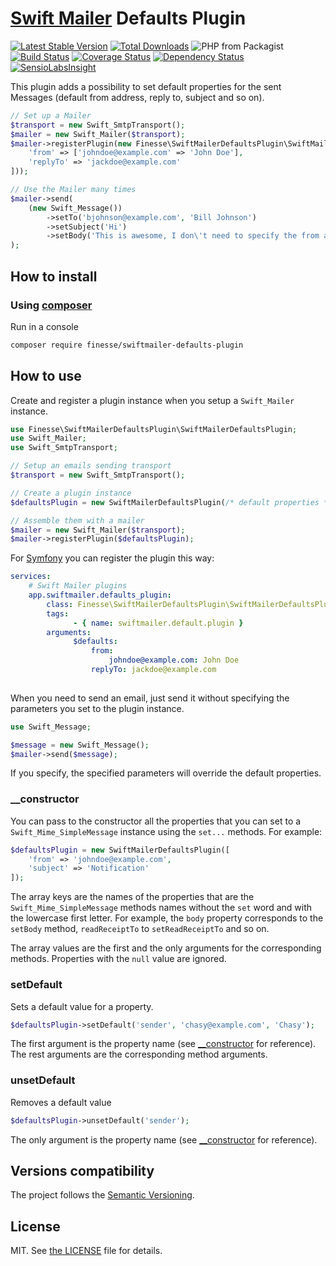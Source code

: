 # [Swift Mailer](https://swiftmailer.symfony.com/) Defaults Plugin

[![Latest Stable Version](https://poser.pugx.org/finesse/swiftmailer-defaults-plugin/v/stable)](https://packagist.org/packages/finesse/swiftmailer-defaults-plugin)
[![Total Downloads](https://poser.pugx.org/finesse/swiftmailer-defaults-plugin/downloads)](https://packagist.org/packages/finesse/swiftmailer-defaults-plugin)
![PHP from Packagist](https://img.shields.io/packagist/php-v/finesse/swiftmailer-defaults-plugin.svg)
[![Build Status](https://travis-ci.org/Finesse/SwiftMailerDefaultsPlugin.svg?branch=master)](https://travis-ci.org/Finesse/SwiftMailerDefaultsPlugin)
[![Coverage Status](https://coveralls.io/repos/github/Finesse/SwiftMailerDefaultsPlugin/badge.svg?branch=master)](https://coveralls.io/github/Finesse/SwiftMailerDefaultsPlugin?branch=master)
[![Dependency Status](https://www.versioneye.com/php/finesse:swiftmailer-defaults-plugin/badge)](https://www.versioneye.com/php/finesse:swiftmailer-defaults-plugin)
[![SensioLabsInsight](https://insight.sensiolabs.com/projects/c0423fb6-bfb0-47a4-8a0c-eaae3e400634/mini.png)](https://insight.sensiolabs.com/projects/c0423fb6-bfb0-47a4-8a0c-eaae3e400634)

This plugin adds a possibility to set default properties for the sent Messages 
(default from address, reply to, subject and so on).

```php
// Set up a Mailer
$transport = new Swift_SmtpTransport();
$mailer = new Swift_Mailer($transport);
$mailer->registerPlugin(new Finesse\SwiftMailerDefaultsPlugin\SwiftMailerDefaultsPlugin([
    'from' => ['johndoe@example.com' => 'John Doe'],
    'replyTo' => 'jackdoe@example.com'
]));

// Use the Mailer many times
$mailer->send(
    (new Swift_Message())
        ->setTo('bjohnson@example.com', 'Bill Johnson')
        ->setSubject('Hi')
        ->setBody('This is awesome, I don\'t need to specify the from address!')
);
```


## How to install

### Using [composer](https://getcomposer.org)

Run in a console

```bash
composer require finesse/swiftmailer-defaults-plugin
```


## How to use

Create and register a plugin instance when you setup a `Swift_Mailer` instance.

```php
use Finesse\SwiftMailerDefaultsPlugin\SwiftMailerDefaultsPlugin;
use Swift_Mailer;
use Swift_SmtpTransport;

// Setup an emails sending transport
$transport = new Swift_SmtpTransport();

// Create a plugin instance
$defaultsPlugin = new SwiftMailerDefaultsPlugin(/* default properties */);

// Assemble them with a mailer
$mailer = new Swift_Mailer($transport);
$mailer->registerPlugin($defaultsPlugin);
```

For [Symfony](https://github.com/symfony/swiftmailer-bundle) you can register the plugin this way:

```yaml
services:
    # Swift Mailer plugins
    app.swiftmailer.defaults_plugin:
        class: Finesse\SwiftMailerDefaultsPlugin\SwiftMailerDefaultsPlugin
        tags:
              - { name: swiftmailer.default.plugin }
        arguments:
              $defaults:
                  from:
                      johndoe@example.com: John Doe
                  replyTo: jackdoe@example.com
     
```

When you need to send an email, just send it without specifying the parameters you set to the plugin instance.

```php
use Swift_Message;

$message = new Swift_Message();
$mailer->send($message);
```

If you specify, the specified parameters will override the default properties.

### __constructor

You can pass to the constructor all the properties that you can set to a `Swift_Mime_SimpleMessage` instance using the 
`set...` methods. For example:

```php
$defaultsPlugin = new SwiftMailerDefaultsPlugin([
    'from' => 'johndoe@example.com',
    'subject' => 'Notification'
]);
```

The array keys are the names of the properties that are the `Swift_Mime_SimpleMessage` methods names without the `set` 
word and with the lowercase first letter. For example, the `body` property corresponds to the `setBody` method, 
`readReceiptTo` to `setReadReceiptTo` and so on.

The array values are the first and the only arguments for the corresponding methods. Properties with the `null` value 
are ignored.

### setDefault

Sets a default value for a property.

```php
$defaultsPlugin->setDefault('sender', 'chasy@example.com', 'Chasy');
```

The first argument is the property name (see [__constructor](#__constructor) for reference). The rest arguments are the 
corresponding method arguments.

### unsetDefault

Removes a default value

```php
$defaultsPlugin->unsetDefault('sender');
```

The only argument is the property name (see [__constructor](#__constructor) for reference).


## Versions compatibility

The project follows the [Semantic Versioning](http://semver.org).


## License

MIT. See [the LICENSE](LICENSE) file for details.
